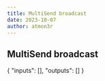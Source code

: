 ```yaml
---
title: MultiSend broadcast
date: 2023-10-07
author: atmon3r
---
```


## MultiSend broadcast

{
  "inputs": [],
  "outputs": []
}


